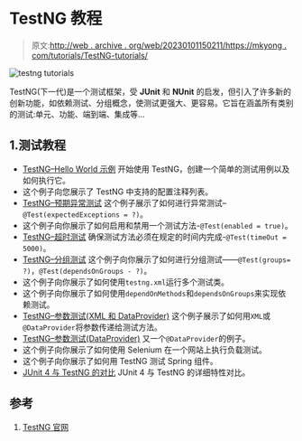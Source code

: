 # TestNG 教程

> 原文:[http://web . archive . org/web/20230101150211/https://mkyong . com/tutorials/TestNG-tutorials/](http://web.archive.org/web/20230101150211/https://mkyong.com/tutorials/testng-tutorials/)

![testng tutorials](../Images/566bff9bff123910f7c3d6db47918361.png "testng tutorials")

TestNG(下一代)是一个测试框架，受 **JUnit** 和 **NUnit** 的启发，但引入了许多新的创新功能，如依赖测试、分组概念，使测试更强大、更容易。它旨在涵盖所有类别的测试:单元、功能、端到端、集成等…

## 1.测试教程

*   [TestNG–Hello World 示例](http://web.archive.org/web/20220327161112/http://www.mkyong.com/unittest/testng-hello-world-example/)
    开始使用 TestNG，创建一个简单的测试用例以及如何执行它。
*   这个例子向您展示了 TestNG 中支持的配置注释列表。
*   [TestNG–预期异常测试](http://web.archive.org/web/20220327161112/http://www.mkyong.com/unittest/testng-tutorial-2-expected-exception-test/)
    这个例子展示了如何进行异常测试–`@Test(expectedExceptions = ?)`。
*   这个例子向你展示了如何启用和禁用一个测试方法-`@Test(enabled = true)`。
*   [TestNG–超时测试](http://web.archive.org/web/20220327161112/http://www.mkyong.com/unittest/testng-tutorial-4-time-test/)
    确保测试方法必须在规定的时间内完成-`@Test(timeOut = 5000)`。
*   [TestNG–分组测试](http://web.archive.org/web/20220327161112/http://www.mkyong.com/unittest/testng-groups-example/)
    这个例子向你展示了如何进行分组测试——`@Test(groups= ?)`，`@Test(dependsOnGroups - ?)`。
*   这个例子向你展示了如何使用`testng.xml`运行多个测试类。
*   这个例子向你展示了如何使用`dependOnMethods`和`dependsOnGroups`来实现依赖测试。
*   [TestNG–参数测试(XML 和 DataProvider)](http://web.archive.org/web/20220327161112/http://www.mkyong.com/unittest/testng-tutorial-6-parameterized-test/)
    这个例子展示了如何用`XML`或`@DataProvider`将参数传递给测试方法。
*   [TestNG–参数测试(DataProvider)](http://web.archive.org/web/20220327161112/http://www.mkyong.com/unittest/testng-parameter-testing-example/)
    又一个`@DataProvider`的例子。
*   这个例子向你展示了如何使用 Selenium 在一个网站上执行负载测试。
*   这个例子向你展示了如何用 TestNG 测试 Spring 组件。
*   [JUnit 4 与 TestNG 的对比](http://web.archive.org/web/20220327161112/http://www.mkyong.com/unittest/junit-4-vs-testng-comparison/)
    JUnit 4 与 TestNG 的详细特性对比。

## 参考

1.  [TestNG 官网](http://web.archive.org/web/20220327161112/http://testng.org/doc/index.html)

<input type="hidden" id="mkyong-current-postId" value="4338">